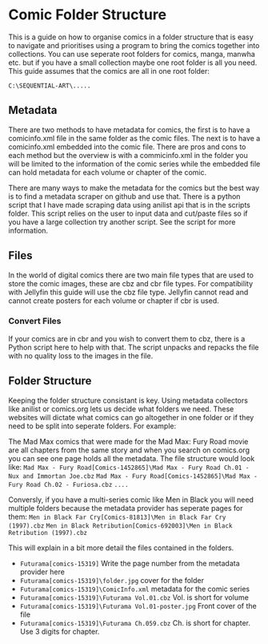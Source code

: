 # Comic Folder Structure
This is a guide on how to organise comics in a folder structure that is easy to navigate and prioritises using a program to bring the comics together into collections. You can use seperate root folders for comics, manga, manwha etc. but if you have a small collection maybe one root folder is all you need. This guide assumes that the comics are all in one root folder:

`C:\SEQUENTIAL-ART\.....`
## Metadata
There are two methods to have metadata for comics, the first is to have a comicinfo.xml file in the same folder as the comic files. The next is to have a comicinfo.xml embedded into the comic file. There are pros and cons to each method but the overview is with a commicinfo.xml in the folder you will be limited to the information of the comic series while the embedded file can hold metadata for each volume or chapter of the comic.

There are many ways to make the metadata for the comics but the best way is to find a metadata scraper on github and use that. There is a python script that I have made scraping data using anilist api that is in the scripts folder. This script relies on the user to input data and cut/paste files so if you have a large collection try another script. See the script for more information.
## Files
In the world of digital comics there are two main file types that are used to store the comic images, these are cbz and cbr file types. For compatibility with Jellyfin this guide will use the cbz file type. Jellyfin cannot read and cannot create posters for each volume or chapter if cbr is used.
### Convert Files
If your comics are in cbr and you wish to convert them to cbz, there is a Python script here to help with that. The script unpacks and repacks the file with no quality loss to the images in the file.
## Folder Structure
Keeping the folder structure consistant is key. Using metadata collectors like anilist or comics.org lets us decide what folders we need. These websites will dictate what comics can go altogether in one folder or if they need to be split into seperate folders. For example:

The Mad Max comics that were made for the Mad Max: Fury Road movie are all chapters from the same story and when you search on comics.org you can see one page holds all the metadata. The file structure would look like:
`Mad Max - Fury Road[Comics-1452865]\Mad Max - Fury Road Ch.01 - Nux and Immortan Joe.cbz`
`Mad Max - Fury Road[Comics-1452865]\Mad Max - Fury Road Ch.02 - Furiosa.cbz`
`....`

Conversly, if you have a multi-series comic like Men in Black you will need multiple folders because the metadata provider has seperate pages for them:
`Men in Black Far Cry[Comics-81813]\Men in Black Far Cry (1997).cbz`
`Men in Black Retribution[Comics-692003]\Men in Black Retribution (1997).cbz`

This will explain in a bit more detail the files contained in the folders.

* `Futurama[comics-15319]` Write the page number from the metadata provider here
* `Futurama[comics-15319]\folder.jpg` cover for the folder
* `Futurama[comics-15319]\ComicInfo.xml` metadata for the comic series
* `Futurama[comics-15319]\Futurama Vol.01.cbz` Vol. is short for volume
* `Futurama[comics-15319]\Futurama Vol.01-poster.jpg` Front cover of the file
* `Futurama[comics-15319]\Futurama Ch.059.cbz` Ch. is short for chapter. Use 3 digits for chapter.

